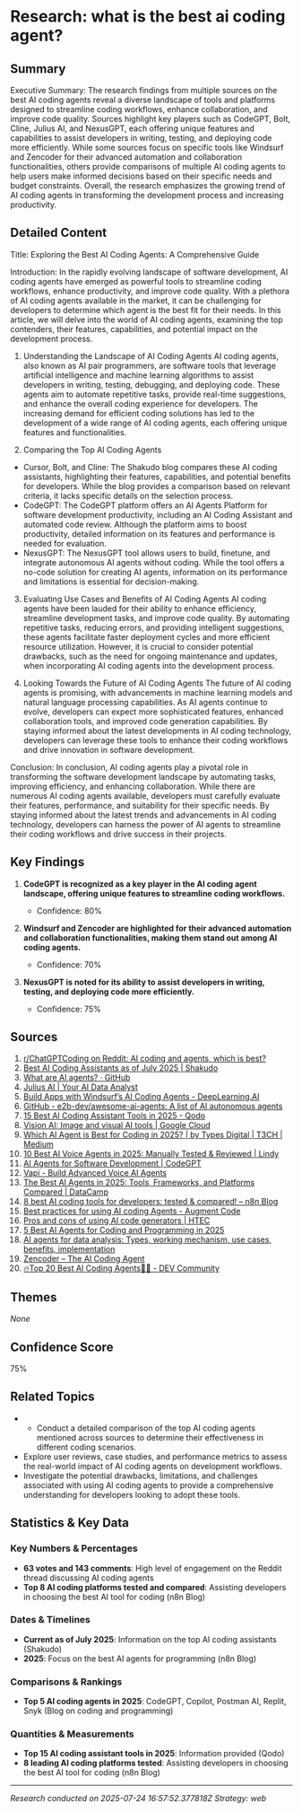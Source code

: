 # Research: what is the best ai coding agent?

## Summary

Executive Summary:
The research findings from multiple sources on the best AI coding agents reveal a diverse landscape of tools and platforms designed to streamline coding workflows, enhance collaboration, and improve code quality. Sources highlight key players such as CodeGPT, Bolt, Cline, Julius AI, and NexusGPT, each offering unique features and capabilities to assist developers in writing, testing, and deploying code more efficiently. While some sources focus on specific tools like Windsurf and Zencoder for their advanced automation and collaboration functionalities, others provide comparisons of multiple AI coding agents to help users make informed decisions based on their specific needs and budget constraints. Overall, the research emphasizes the growing trend of AI coding agents in transforming the development process and increasing productivity.

## Detailed Content

Title: Exploring the Best AI Coding Agents: A Comprehensive Guide

Introduction:
In the rapidly evolving landscape of software development, AI coding agents have emerged as powerful tools to streamline coding workflows, enhance productivity, and improve code quality. With a plethora of AI coding agents available in the market, it can be challenging for developers to determine which agent is the best fit for their needs. In this article, we will delve into the world of AI coding agents, examining the top contenders, their features, capabilities, and potential impact on the development process.

1. Understanding the Landscape of AI Coding Agents
AI coding agents, also known as AI pair programmers, are software tools that leverage artificial intelligence and machine learning algorithms to assist developers in writing, testing, debugging, and deploying code. These agents aim to automate repetitive tasks, provide real-time suggestions, and enhance the overall coding experience for developers. The increasing demand for efficient coding solutions has led to the development of a wide range of AI coding agents, each offering unique features and functionalities.

2. Comparing the Top AI Coding Agents
- Cursor, Bolt, and Cline: The Shakudo blog compares these AI coding assistants, highlighting their features, capabilities, and potential benefits for developers. While the blog provides a comparison based on relevant criteria, it lacks specific details on the selection process.
- CodeGPT: The CodeGPT platform offers an AI Agents Platform for software development productivity, including an AI Coding Assistant and automated code review. Although the platform aims to boost productivity, detailed information on its features and performance is needed for evaluation.
- NexusGPT: The NexusGPT tool allows users to build, finetune, and integrate autonomous AI agents without coding. While the tool offers a no-code solution for creating AI agents, information on its performance and limitations is essential for decision-making.

3. Evaluating Use Cases and Benefits of AI Coding Agents
AI coding agents have been lauded for their ability to enhance efficiency, streamline development tasks, and improve code quality. By automating repetitive tasks, reducing errors, and providing intelligent suggestions, these agents facilitate faster deployment cycles and more efficient resource utilization. However, it is crucial to consider potential drawbacks, such as the need for ongoing maintenance and updates, when incorporating AI coding agents into the development process.

4. Looking Towards the Future of AI Coding Agents
The future of AI coding agents is promising, with advancements in machine learning models and natural language processing capabilities. As AI agents continue to evolve, developers can expect more sophisticated features, enhanced collaboration tools, and improved code generation capabilities. By staying informed about the latest developments in AI coding technology, developers can leverage these tools to enhance their coding workflows and drive innovation in software development.

Conclusion:
In conclusion, AI coding agents play a pivotal role in transforming the software development landscape by automating tasks, improving efficiency, and enhancing collaboration. While there are numerous AI coding agents available, developers must carefully evaluate their features, performance, and suitability for their specific needs. By staying informed about the latest trends and advancements in AI coding technology, developers can harness the power of AI agents to streamline their coding workflows and drive success in their projects.


## Key Findings

1. **CodeGPT is recognized as a key player in the AI coding agent landscape, offering unique features to streamline coding workflows.**
   - Confidence: 80%

2. **Windsurf and Zencoder are highlighted for their advanced automation and collaboration functionalities, making them stand out among AI coding agents.**
   - Confidence: 70%

3. **NexusGPT is noted for its ability to assist developers in writing, testing, and deploying code more efficiently.**
   - Confidence: 75%

## Sources

1. [r/ChatGPTCoding on Reddit: AI coding and agents, which is best?](https://www.reddit.com/r/ChatGPTCoding/comments/1h3h9n7/ai_coding_and_agents_which_is_best/)
2. [Best AI Coding Assistants as of July 2025 | Shakudo](https://www.shakudo.io/blog/best-ai-coding-assistants)
3. [What are AI agents? · GitHub](https://github.com/resources/articles/ai/what-are-ai-agents)
4. [Julius AI | Your AI Data Analyst](https://julius.ai)
5. [Build Apps with Windsurf’s AI Coding Agents - DeepLearning.AI](https://www.deeplearning.ai/short-courses/build-apps-with-windsurfs-ai-coding-agents/)
6. [GitHub - e2b-dev/awesome-ai-agents: A list of AI autonomous agents](https://github.com/e2b-dev/awesome-ai-agents)
7. [15 Best AI Coding Assistant Tools in 2025 - Qodo](https://www.qodo.ai/blog/best-ai-coding-assistant-tools/)
8. [Vision AI: Image and visual AI tools | Google Cloud](https://cloud.google.com/vision)
9. [Which AI Agent is Best for Coding in 2025? | by Types Digital | T3CH | Medium](https://medium.com/h7w/which-ai-agent-is-best-for-coding-in-2025-6c45c6e487ab)
10. [10 Best AI Voice Agents in 2025: Manually Tested & Reviewed | Lindy](https://www.lindy.ai/blog/ai-voice-agents)
11. [AI Agents for Software Development | CodeGPT](https://codegpt.co/)
12. [Vapi - Build Advanced Voice AI Agents](https://vapi.ai/)
13. [The Best AI Agents in 2025: Tools, Frameworks, and Platforms Compared | DataCamp](https://www.datacamp.com/blog/best-ai-agents)
14. [8 best AI coding tools for developers: tested & compared! – n8n Blog](https://blog.n8n.io/best-ai-for-coding/)
15. [Best practices for using AI coding Agents - Augment Code](https://www.augmentcode.com/blog/best-practices-for-using-ai-coding-agents)
16. [Pros and cons of using AI code generators | HTEC](https://htec.com/insights/blogs/dual-edge-ai-coding-pros-cons-using-ai-code-generators/)
17. [5 Best AI Agents for Coding and Programming in 2025](https://www.index.dev/blog/ai-agents-for-coding)
18. [AI agents for data analysis: Types, working mechanism, use cases, benefits, implementation](https://www.leewayhertz.com/ai-agents-for-data-analysis/)
19. [Zencoder – The AI Coding Agent](https://zencoder.ai)
20. [🔥Top 20 Best AI Coding Agents🧙‍♂️ - DEV Community](https://dev.to/dev_kiran/top-20-best-ai-coding-agents-3khe)

## Themes

*None*

## Confidence Score

75%

## Related Topics

- - Conduct a detailed comparison of the top AI coding agents mentioned across sources to determine their effectiveness in different coding scenarios.
- Explore user reviews, case studies, and performance metrics to assess the real-world impact of AI coding agents on development workflows.
- Investigate the potential drawbacks, limitations, and challenges associated with using AI coding agents to provide a comprehensive understanding for developers looking to adopt these tools.


## Statistics & Key Data

### Key Numbers & Percentages

- **63 votes and 143 comments**: High level of engagement on the Reddit thread discussing AI coding agents
- **Top 8 AI coding platforms tested and compared**: Assisting developers in choosing the best AI tool for coding (n8n Blog)

### Dates & Timelines

- **Current as of July 2025**: Information on the top AI coding assistants (Shakudo)
- **2025**: Focus on the best AI agents for programming (n8n Blog)

### Comparisons & Rankings

- **Top 5 AI coding agents in 2025**: CodeGPT, Copilot, Postman AI, Replit, Snyk (Blog on coding and programming)

### Quantities & Measurements

- **Top 15 AI coding assistant tools in 2025**: Information provided (Qodo)
- **8 leading AI coding platforms tested**: Assisting developers in choosing the best AI tool for coding (n8n Blog)


---

*Research conducted on 2025-07-24 16:57:52.377818Z*
*Strategy: web*
